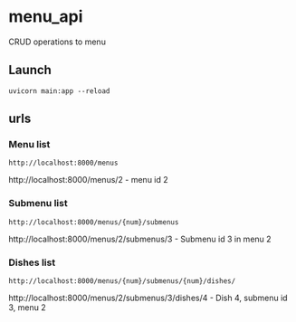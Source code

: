 # menu_api

CRUD operations to menu


## Launch
```shell
uvicorn main:app --reload
```



## urls
### Menu list
```shell
http://localhost:8000/menus
```


http://localhost:8000/menus/2 - menu id 2

### Submenu list
```shell
http://localhost:8000/menus/{num}/submenus
```


http://localhost:8000/menus/2/submenus/3 - Submenu id 3 in menu 2

### Dishes list
```shell
http://localhost:8000/menus/{num}/submenus/{num}/dishes/
```


http://localhost:8000/menus/2/submenus/3/dishes/4 - Dish 4, submenu id 3, menu 2


